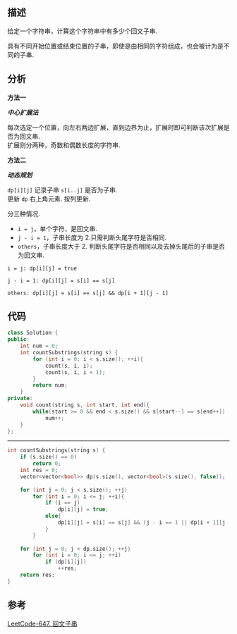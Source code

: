 ## 描述
给定一个字符串，计算这个字符串中有多少个回文子串.

具有不同开始位置或结束位置的子串，即使是由相同的字符组成，也会被计为是不同的子串.

## 分析

**方法一**

***中心扩展法***

每次选定一个位置，向左右两边扩展，直到边界为止，扩展时即可判断该次扩展是否为回文串.     
扩展则分两种，奇数和偶数长度的字符串.


**方法二**

***动态规划***

`dp[i][j]` 记录子串 `s[i..j]` 是否为子串.        
更新 `dp` 右上角元素. 按列更新.

分三种情况.
* `i = j`，单个字符，是回文串.
* `j - i = 1`，子串长度为 2.只需判断头尾字符是否相同.
* `others`，子串长度大于 2. 判断头尾字符是否相同以及去掉头尾后的子串是否为回文串.

`i = j: dp[i][j] = true`

`j - i = 1: dp[i][j] = s[i] == s[j]`

`others: dp[i][j] = s[i] == s[j] && dp[i + 1][j - 1]`


## 代码

```cpp
class Solution {
public:
    int num = 0;
    int countSubstrings(string s) {
        for (int i = 0; i < s.size(); ++i){
            count(s, i, i);
            count(s, i, i + 1);
        }
        return num;
    }
private:
    void count(string s, int start, int end){
        while(start >= 0 && end < s.size() && s[start--] == s[end++])
            num++;
    }
};
```

***

```cpp
int countSubstrings(string s) {
    if (s.size() == 0)
        return 0;
    int res = 0;
    vector<vector<bool>> dp(s.size(), vector<bool>(s.size(), false));
        
    for (int j = 0; j < s.size(); ++j)
        for (int i = 0; i <= j; ++i){
            if (i == j)
                dp[i][j] = true;
            else{
                dp[i][j] = s[i] == s[j] && (j - i == 1 || dp[i + 1][j - 1]);
            }
        }
        
    for (int j = 0; j < dp.size(); ++j)
        for (int i = 0; i <= j; ++i)
            if (dp[i][j])
                ++res;
    return res;
}
```

## 参考
[LeetCode-647. 回文子串](https://leetcode-cn.com/problems/palindromic-substrings/)